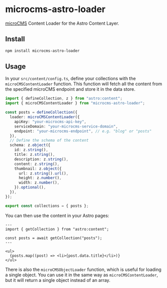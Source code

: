 # microcms-astro-loader

[microCMS](https://microcms.io/) Content Loader for the Astro Content Layer.

## Install

```sh
npm install microcms-astro-loader
```

## Usage

In your `src/content/config.ts`, define your collections with the `microCMSContentLoader` function. This function will fetch all the content from the specified microCMS endpoint and store it in the data store.

```ts
import { defineCollection, z } from "astro:content";
import { microCMSContentLoader } from "microcms-astro-loader";

const posts = defineCollection({
  loader: microCMSContentLoader({
    apiKey: "your-microcms-api-key",
    serviceDomain: "your-microcms-service-domain",
    endpoint: "your-microcms-endpoint", // e.g. "blog" or "posts"
  }),
  // Define the schema of the content
  schema: z.object({
    id: z.string(),
    title: z.string(),
    description: z.string(),
    content: z.string(),
    thumbnail: z.object({
      url: z.string().url(),
      height: z.number(),
      width: z.number(),
    }).optional(),
  }),
});

export const collections = { posts };
```

You can then use the content in your Astro pages:

```astro
---
import { getCollection } from "astro:content";

const posts = await getCollection("posts");
---

<ul>
  {posts.map((post) => <li>{post.data.title}</li>)}
</ul>
```

There is also the `microCMSObjectLoader` function, which is useful for loading a single object. You can use it in the same way as `microCMSContentLoader`, but it will return a single object instead of an array.

